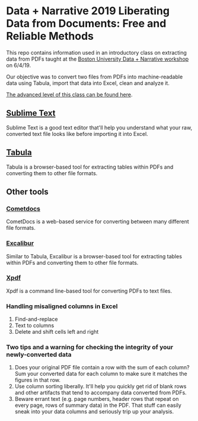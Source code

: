 # Data + Narrative 2019 Liberating Data from Documents: Free and Reliable Methods
This repo contains information used in an introductory class on extracting data from PDFs taught at the [Boston University Data + Narrative workshop](https://combeyond.bu.edu/workshop/data-narrative/) on 6/4/19.

Our objective was to convert two files from PDFs into machine-readable data using Tabula, import that data into Excel, clean and analyze it.

[The advanced level of this class can be found here](https://github.com/JoeYerardi/data-plus-narrative-2019-advanced-data-from-documents).

## [Sublime Text](https://www.sublimetext.com/)
Sublime Text is a good text editor that'll help you understand what your raw, converted text file looks like before importing it into Excel.

## [Tabula](http://tabula.technology/)
Tabula is a browser-based tool for extracting tables within PDFs and converting them to other file formats.

## Other tools

### [Cometdocs](https://www.cometdocs.com/)
CometDocs is a web-based service for converting between many different file formats.

### [Excalibur](https://www.tryexcalibur.com/)
Similar to Tabula, Excalibur is a browser-based tool for extracting tables within PDFs and converting them to other file formats.

### [Xpdf](http://www.foolabs.com/xpdf/)
Xpdf is a command line-based tool for converting PDFs to text files.

### Handling misaligned columns in Excel
1. Find-and-replace
2. Text to columns
3. Delete and shift cells left and right

### Two tips and a warning for checking the integrity of your newly-converted data
1. Does your original PDF file contain a row with the sum of each column? Sum your converted data for each column to make sure it matches the figures in that row.
2. Use column sorting liberally. It'll help you quickly get rid of blank rows and other artifacts that tend to accompany data converted from PDFs.
3. Beware errant text (e.g. page numbers, header rows that repeat on every page, rows of summary data) in the PDF. That stuff can easily sneak into your data columns and seriously trip up your analysis.
